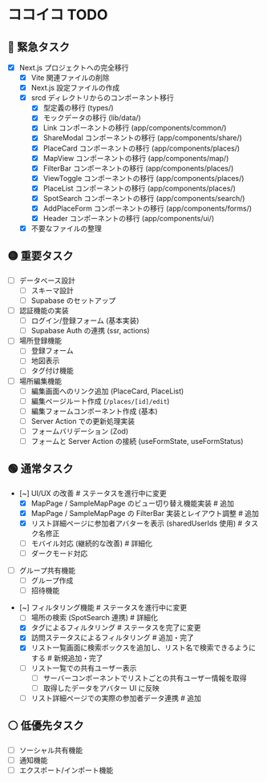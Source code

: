 # ココイコ TODO

## 🔴 緊急タスク

- [x] Next.js プロジェクトへの完全移行
  - [x] Vite 関連ファイルの削除
  - [x] Next.js 設定ファイルの作成
  - [x] srcd ディレクトリからのコンポーネント移行
    - [x] 型定義の移行 (types/)
    - [x] モックデータの移行 (lib/data/)
    - [x] Link コンポーネントの移行 (app/components/common/)
    - [x] ShareModal コンポーネントの移行 (app/components/share/)
    - [x] PlaceCard コンポーネントの移行 (app/components/places/)
    - [x] MapView コンポーネントの移行 (app/components/map/)
    - [x] FilterBar コンポーネントの移行 (app/components/places/)
    - [x] ViewToggle コンポーネントの移行 (app/components/places/)
    - [x] PlaceList コンポーネントの移行 (app/components/places/)
    - [x] SpotSearch コンポーネントの移行 (app/components/search/)
    - [x] AddPlaceForm コンポーネントの移行 (app/components/forms/)
    - [x] Header コンポーネントの移行 (app/components/ui/)
  - [x] 不要なファイルの整理

## 🟡 重要タスク

- [ ] データベース設計
  - [ ] スキーマ設計
  - [ ] Supabase のセットアップ
- [ ] 認証機能の実装
  - [ ] ログイン/登録フォーム (基本実装)
  - [ ] Supabase Auth の連携 (ssr, actions)
- [ ] 場所登録機能
  - [ ] 登録フォーム
  - [ ] 地図表示
  - [ ] タグ付け機能
- [ ] 場所編集機能
  - [ ] 編集画面へのリンク追加 (PlaceCard, PlaceList)
  - [ ] 編集ページルート作成 (`/places/[id]/edit`)
  - [ ] 編集フォームコンポーネント作成 (基本)
  - [ ] Server Action での更新処理実装
  - [ ] フォームバリデーション (Zod)
  - [ ] フォームと Server Action の接続 (useFormState, useFormStatus)

## 🟢 通常タスク

- [~] UI/UX の改善 # ステータスを進行中に変更
  - [x] MapPage / SampleMapPage のビュー切り替え機能実装 # 追加
  - [x] MapPage / SampleMapPage の FilterBar 実装とレイアウト調整 # 追加
  - [x] リスト詳細ページに参加者アバターを表示 (sharedUserIds 使用) # タスク名修正
  - [ ] モバイル対応 (継続的な改善) # 詳細化
  - [ ] ダークモード対応
- [ ] グループ共有機能
  - [ ] グループ作成
  - [ ] 招待機能
- [~] フィルタリング機能 # ステータスを進行中に変更
  - [ ] 場所の検索 (SpotSearch 連携) # 詳細化
  - [x] タグによるフィルタリング # ステータスを完了に変更
  - [x] 訪問ステータスによるフィルタリング # 追加・完了
  - [x] リスト一覧画面に検索ボックスを追加し、リスト名で検索できるようにする # 新規追加・完了
  - [ ] リスト一覧での共有ユーザー表示
    - [ ] サーバーコンポーネントでリストごとの共有ユーザー情報を取得
    - [ ] 取得したデータをアバター UI に反映
  - [ ] リスト詳細ページでの実際の参加者データ連携 # 追加

## ⚪ 低優先タスク

- [ ] ソーシャル共有機能
- [ ] 通知機能
- [ ] エクスポート/インポート機能
